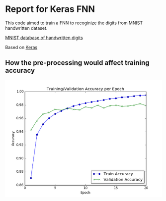 Report for Keras FNN
==============
This code aimed to train a FNN to recoginize the digits from MNIST handwritten dataset.

[MNIST database of handwritten digits](http://yann.lecun.com/exdb/mnist/)

Based on [Keras](https://keras.io/)

## How the pre-processing would affect training accuracy

![Min-Max Normalize value to [0,1]](plots/deepLearning101/kerasKNN/TrainingValidationAccuarcy.png)
